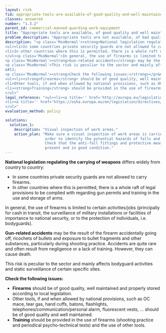 ```yaml
---
layout: risk
fid: appropriate-tools-are-available-of-good-quality-and-well-maintained
classes: answered
number: "1.3.2"
parent_id: commercial-manned-guarding-work-equipment
title: "Appropriate tools are available, of good quality and well maintained."
problem_description: "Appropriate tools are not available, of bad quality and poorly maintained"
description: "<p class='MsoNormal'><strong>National legislation regulating the carrying of weapons</strong> differs widely from country to country:</p>&#13;
<ul><li>In some countries private security guards are not allowed to carry firearms.</li>&#13;
<li>In other countries where this is permitted, there is a whole raft of legal provisions to be complied with regarding gun permits and training in the use and storage of arms.</li>&#13;
</ul><p class='MsoNormal'>In general, the use of firearms is limited to certain activities/jobs (principally for cash in transit, the surveillance of military installations or facilities of importance to national security, or to the protection of individuals, i.e. bodyguards).</p>&#13;
<p class='MsoNormal'><strong>Gun-related accidents</strong> may be the result of the firearm accidentally going off, ricochets of bullets and exposure to bullet fragments and other substances, particularly during shooting practice. Accidents are quite rare and often result from negligence or a lack of training. However, they can cause death.</p>&#13;
<p class='MsoNormal'>This risk is peculiar to the sector and mainly affects bodyguard activities and static surveillance of certain specific sites.</p>&#13;
&#13;
<p class='MsoNormal'><strong>Check the following issues:</strong></p>&#13;
<ul><li><strong>Firearms</strong> should be of good quality, well maintained and properly stored according to local legislation.</li>&#13;
<li>Other tools, if and when allowed by national provisions, such as OC mace, tear gas, hand cuffs, batons, flashlights, telephones/communication/personal alarm, fluorescent vests, ... should be of good quality and well maintained.</li>&#13;
<li><strong>Training</strong> should be provided in the use of firearms (shooting practice and periodical psycho-technical tests) and the use of other tools.</li>&#13;
</ul>"
legal_reference: "<ul><li><a title='' href='http://europa.eu/legislation_summaries/employment_and_social_policy/health_hygiene_safety_at_work/c11113_en.htm' rel='nofollow' target='_blank'>89/391/CEE Implementing measures to improve the health and safety of workers (framework directive).</a></li>&#13;
<li><a title='' href='https://osha.europa.eu/en/legislation/directives/workplaces-equipment-signs-personal-protective-equipment/osh-directives/3' rel='nofollow' target='_blank'>2009/104/EC Directive on the minimum safety and health requirements for the use of work equipment.</a></li>&#13;
</ul>"
evaluation_method: policy

solutions:
  solution_1:
    description: "Visual inspection of work areas."
    action_plan: "Make sure a visual inspection of work areas is carried out in
                  order to identify the potential hazards of falls and slips.
                  Check that the anti-fall fittings and protective measures are
                  present and in good condition."
---
```

**National legislation regulating the carrying of weapons** differs widely from country to country:

  * In some countries private security guards are not allowed to carry firearms.
  * In other countries where this is permitted, there is a whole raft of legal provisions to be complied with regarding gun permits and training in the use and storage of arms.

In general, the use of firearms is limited to certain activities/jobs
(principally for cash in transit, the surveillance of military installations
or facilities of importance to national security, or to the protection of
individuals, i.e. bodyguards).

**Gun-related accidents** may be the result of the firearm accidentally going off, ricochets of bullets and exposure to bullet fragments and other substances, particularly during shooting practice. Accidents are quite rare and often result from negligence or a lack of training. However, they can cause death.

This risk is peculiar to the sector and mainly affects bodyguard activities
and static surveillance of certain specific sites.

**Check the following issues:**

  * **Firearms** should be of good quality, well maintained and properly stored according to local legislation.
  * Other tools, if and when allowed by national provisions, such as OC mace, tear gas, hand cuffs, batons, flashlights, telephones/communication/personal alarm, fluorescent vests, ... should be of good quality and well maintained.
  * **Training** should be provided in the use of firearms (shooting practice and periodical psycho-technical tests) and the use of other tools.


